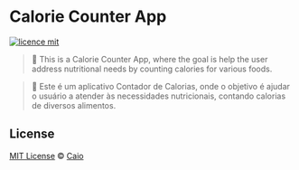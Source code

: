 # Calorie Counter App

[![licence mit](https://img.shields.io/github/license/caiohsj/CalorieCounterApp.svg)](https://github.com/caiohsj/CalorieCounterApp/blob/master/LICENSE)

> :rocket: This is a Calorie Counter App, where the goal is help the user address nutritional needs by counting calories for various foods.

> :rocket: Este é um aplicativo Contador de Calorias, onde o objetivo é ajudar o usuário a atender às necessidades nutricionais, contando calorias de diversos alimentos.

## License
[MIT License](https://github.com/caiohsj/CalorieCounterApp/blob/master/LICENSE) © [Caio]()
